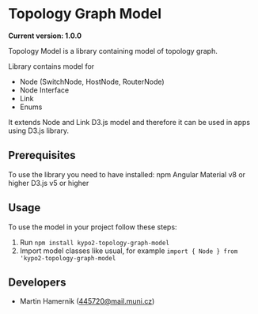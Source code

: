 # Topology Graph Model

**Current version: 1.0.0**

Topology Model is a library containing model of topology graph.

Library contains model for 

* Node (SwitchNode, HostNode, RouterNode)
* Node Interface
* Link
* Enums

It extends Node and Link D3.js model and therefore it can be used in apps using D3.js library.

## Prerequisites
To use the library you need to have installed:
npm
Angular Material v8 or higher
D3.js v5 or higher

## Usage
To use the model in your project follow these steps:
1. Run `npm install kypo2-topology-graph-model`
2. Import model classes like usual, for example `import { Node } from 'kypo2-topology-graph-model`

## Developers

* Martin Hamernik (445720@mail.muni.cz)
